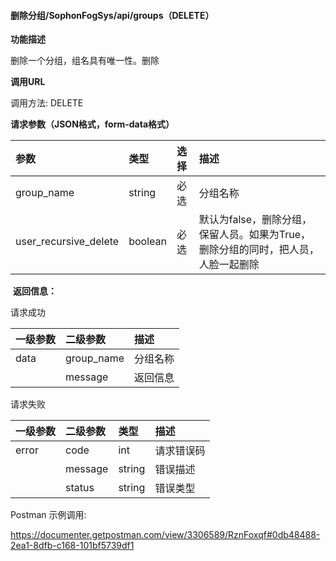 #### 删除分组/SophonFogSys/api/groups（DELETE）

**功能描述**

删除一个分组，组名具有唯一性。删除

**调用URL**

调用方法: DELETE

**请求参数（JSON格式，form-data格式）**

| 参数                  | 类型    | 选择 | 描述                                                         |
| :-------------------- | :------ | :--- | :----------------------------------------------------------- |
| group_name            | string  | 必选 | 分组名称                                                     |
| user_recursive_delete | boolean | 必选 | 默认为false，删除分组，保留人员。如果为True，删除分组的同时，把人员，人脸一起删除 |

​        **返回信息：**

请求成功

| 一级参数 | 二级参数   | 描述     |
| :------- | :--------- | :------- |
| data     | group_name | 分组名称 |
|          | message    | 返回信息 |

请求失败

| 一级参数 | 二级参数 | 类型   | 描述       |
| :------- | :------- | :----- | :--------- |
| error    | code     | int    | 请求错误码 |
|          | message  | string | 错误描述   |
|          | status   | string | 错误类型   |

Postman 示例调用:

https://documenter.getpostman.com/view/3306589/RznFoxqf#0db48488-2ea1-8dfb-c168-101bf5739df1